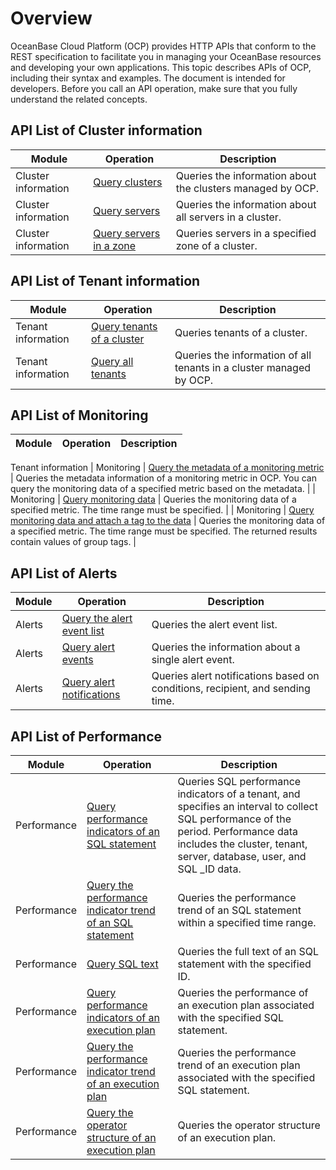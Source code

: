 # Overview

OceanBase Cloud Platform (OCP) provides HTTP APIs that conform to the REST specification to facilitate you in managing your OceanBase resources and developing your own applications. This topic describes APIs of OCP, including their syntax and examples. The document is intended for developers. Before you call an API operation, make sure that you fully understand the related concepts.

## API List of Cluster information

|            Module            |                                                 Operation                                                 |                                                                                                 Description                                                                                                  |
|------------------------------|-----------------------------------------------------------------------------------------------------------|--------------------------------------------------------------------------------------------------------------------------------------------------------------------------------------------------------------|
| Cluster information          | [Query clusters](450.cluster-information/100.query-clusters.md)                                             | Queries the information about the clusters managed by OCP.                                                                                                                                                   |
| Cluster information          | [Query servers](450.cluster-information/2400.query-servers.md)                                              | Queries the information about all servers in a cluster.                                                                                                                                                      |
| Cluster information          | [Query servers in a zone](450.cluster-information/2500.query-servers-in-a-zone.md)                                    | Queries servers in a specified zone of a cluster.                                                                                                                                                            |

## API List of Tenant information

|            Module            |                                                 Operation                                                 |                                                                                                 Description                                                                                                  |
|------------------------------|-----------------------------------------------------------------------------------------------------------|--------------------------------------------------------------------------------------------------------------------------------------------------------------------------------------------------------------|
| Tenant information           | [Query tenants of a cluster](500.tenant-information/100.query-tenants-of-a-cluster.md)                                 | Queries tenants of a cluster.                                                                                                                                                                                |
| Tenant information           | [Query all tenants](500.tenant-information/200.query-all-tenants.md)                                          | Queries the information of all tenants in a cluster managed by OCP.                                                                                                                                          |

## API List of Monitoring

|            Module            |                                                 Operation                                                 |                                                                                                 Description                                                                                                  |
|------------------------------|-----------------------------------------------------------------------------------------------------------|--------------------------------------------------------------------------------------------------------------------------------------------------------------------------------------------------------------|
Tenant information
|  Monitoring  | [Query the metadata of a monitoring metric](900.monitoring/100.query-the-metadata-of-a-monitoring-metric.md)                  | Queries the metadata information of a monitoring metric in OCP. You can query the monitoring data of a specified metric based on the metadata.                                                               |
|  Monitoring  | [Query monitoring data](900.monitoring/200.query-monitoring-data.md)                                      | Queries the monitoring data of a specified metric. The time range must be specified.                                                                                                                         |
|  Monitoring  | [Query monitoring data and attach a tag to the data](900.monitoring/300.query-monitoring-data-and-attach-a-tag-to-the-data.md)         | Queries the monitoring data of a specified metric. The time range must be specified. The returned results contain values of group tags.                                                                      |

## API List of Alerts

|            Module            |                                                 Operation                                                 |                                                                                                 Description                                                                                                  |
|------------------------------|-----------------------------------------------------------------------------------------------------------|--------------------------------------------------------------------------------------------------------------------------------------------------------------------------------------------------------------|
| Alerts                       | [Query the alert event list](1000.alert/200.alert-events/100.query-the-alert-event-list.md)                                 | Queries the alert event list.                                                                                                                                                                                |
| Alerts                       | [Query alert events](1000.alert/200.alert-events/200.query-alert-events.md)                                         | Queries the information about a single alert event.                                                                                                                                                          |
| Alerts                       | [Query alert notifications](1000.alert/300.alert-notification/100.query-alert-notifications.md)                                  | Queries alert notifications based on conditions, recipient, and sending time.                                                                                                                                |

## API List of Performance

|            Module            |                                                 Operation                                                 |                                                                                                 Description                                                                                                  |
|------------------------------|-----------------------------------------------------------------------------------------------------------|--------------------------------------------------------------------------------------------------------------------------------------------------------------------------------------------------------------|
|  Performance | [Query performance indicators of an SQL statement](1500.sql-performance/100.query-performance-indicators-of-an-sqL-statement.md)           | Queries SQL performance indicators of a tenant, and specifies an interval to collect SQL performance of the period. Performance data includes the cluster, tenant, server, database, user, and SQL _ID data. |
|  Performance | [Query the performance indicator trend of an SQL statement](1500.sql-performance/200.query-the-performance-indicator-trend-of-an-sqL-state.md)  | Queries the performance trend of an SQL statement within a specified time range.                                                                                                                             |
|  Performance | [Query SQL text](1500.sql-performance/300.query-sql-text.md)                                             | Queries the full text of an SQL statement with the specified ID.                                                                                                                                             |
|  Performance | [Query performance indicators of an execution plan](1500.sql-performance/400.query-performance-indicators-of-an-execution-plan.md)          | Queries the performance of an execution plan associated with the specified SQL statement.                                                                                                                    |
|  Performance | [Query the performance indicator trend of an execution plan](1500.sql-performance/500.query-the-performance-indicator-trend-of-an-execution-plan.md) | Queries the performance trend of an execution plan associated with the specified SQL statement.                                                                                                              |
|  Performance | [Query the operator structure of an execution plan](1500.sql-performance/600.query-the-operator-structure-of-an-execution-plan.md)          | Queries the operator structure of an execution plan.                                                                                                                                                         |
